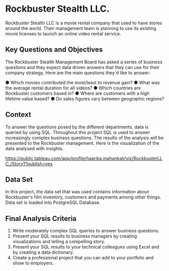 # Rockbuster Stealth LLC.

Rockbuster Stealth LLC is a movie rental company that used to have stores around the world. Their management team is planning to use its existing movie licenses to launch an online video rental service.  

## Key Questions and Objectives
The Rockbuster Stealth Management Board has asked a series of business questions and they expect data driven answers that they can use for their company strategy. Here are the main questions they'd like to answer:

● Which movies contributed the most/least to revenue gain?
● What was the average rental duration for all videos?
● Which countries are Rockbuster customers based in?
● Where are customers with a high lifetime value based?
● Do sales figures vary between geographic regions?

## Context
To answer the questions posed by the different departments, data is queried by using SQL. Throughout this project SQL is used to answer increasingly complex business questions. The results of the analysis will be presented to the Rockbuster management. Here is the visualization of the data analysed with insights.

https://public.tableau.com/app/profile/haarika.mahankali/viz/RockbusterLLC_/Story1?publish=yes

## Data Set
In this project, the data set that was used contains information about Rockbuster's film inventory, customers and payments among other things. Data set is loaded into PostgreSQL Database. 

## Final Analysis Criteria
1. Write moderately complex SQL queries to answer business questions.
2. Present your SQL results to business managers by creating visualizations and telling a compelling story.
3. Present your SQL results to your technical colleagues using Excel and by creating a data dictionary.
4. Create a professional project that you can add to your portfolio and show to employers.


